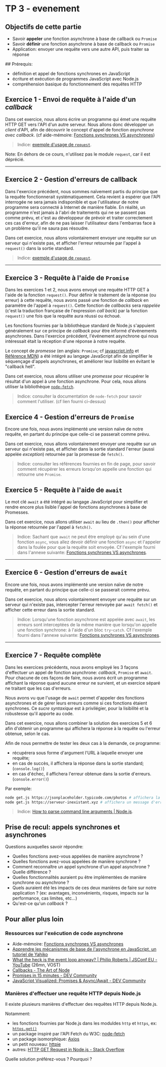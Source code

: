 # TP 3 - evenement


## Objectifs de cette partie

- Savoir **appeler** une fonction asynchrone à base de callback ou `Promise`
- Savoir **définir** une fonction asynchrone à base de callback ou `Promise`
- Application: envoyer une requête vers une autre API, puis traiter sa réponse

## Prérequis:
- définition et appel de fonctions synchrones en JavaScript
- écriture et exécution de programmes JavaScript avec Node.js
- compréhension basique du fonctionnement des requêtes HTTP



## Exercice 1 - Envoi de requête à l'aide d'un _callback_

Dans cet exercice, nous allons écrire un programme qui émet une requête HTTP GET vers l'API d'un autre serveur. Nous allons donc développer un _client_ d'API, afin de découvrir le concept d'appel de fonction _asynchrone avec callback_. (cf aide-mémoire: [Fonctions synchrones VS asynchrones](../sync-vs-async))

> Indice: [exemple d'usage de `request`](https://github.com/request/request#super-simple-to-use).

Note: En dehors de ce cours, n'utilisez pas le module `request`, car il est déprécié.

---

## Exercice 2 - Gestion d'erreurs de callback

Dans l'exercice précédent, nous sommes naïvement partis du principe que la requête fonctionnerait systématiquement. Cela revient à espérer que l'API interrogée ne sera jamais indisponible et que l'utilisateur de notre programme sera connecté à Internet de manière fiable. En réalité, un programme n'est jamais à l'abri de traitements qui ne se passent pas comme prévu, et c'est au développeur de prévoir et traiter correctement ces cas d'erreur, afin de ne pas laisser l'utilisateur dans l'embarras face à un problème qu'il ne saura pas résoudre.

Dans cet exercice, nous allons volontairement envoyer une requête sur un serveur qui n'existe pas, et afficher l'erreur retournée par l'appel à `request()` dans la sortie standard.


> Indice: [exemple d'usage de `request`](https://github.com/request/request#super-simple-to-use).

---

## Exercice 3 - Requête à l'aide de `Promise`

Dans les exercices 1 et 2, nous avons envoyé une requête HTTP GET à l'aide de la fonction `request()`. Pour définir le traitement de la réponse (ou erreur) à cette requête, nous avons passé une fonction de _callback_ en paramètre de l'appel à `request()`. Cette fonction de _callbacks_ sera _rappelée_ (c'est la traduction française de l'expression _call back_) par la fonction `request()` une fois que la requête aura réussi ou échoué.

Les fonctions fournies par la bibliothèque standard de Node.js s'appuient généralement sur ce principe de _callback_ pour être informé d'événements asynchrones. Dans l'exercice précédent, l'événement asynchrone qui nous intéressait était la réception d'une réponse à notre requête.

Le concept de _promesse_ (en anglais: `Promise`; cf [javascript.info](https://javascript.info/promise-basics) et [Référence MDN](https://developer.mozilla.org/en-US/docs/Web/JavaScript/Reference/Global_Objects/Promise)) a été intégré au langage JavaScript afin de simplifier le séquençage d'appels asynchrones, et améliorer leur lisibilité en évitant le "callback hell".

Dans cet exercice, nous allons utiliser une _promesse_ pour récupérer le résultat d'un appel à une fonction asynchrone. Pour cela, nous allons utiliser la bibliothèque [`node-fetch`](https://www.npmjs.com/package/node-fetch).


> Indice: consulter la documentation de `node-fetch` pour savoir comment l'utiliser. (cf lien fourni ci-dessus)


## Exercice 4 - Gestion d'erreurs de `Promise`

Encore une fois, nous avons implémenté une version naïve de notre requête, en partant du principe que celle-ci se passerait comme prévu.

Dans cet exercice, nous allons volontairement envoyer une requête sur un serveur qui n'existe pas, et afficher dans la sortie standard l'erreur (aussi appelée _exception_) retournée par la promesse de `fetch()`.

> Indice: consulter les références fournies en fin de page, pour savoir comment récupérer les erreurs lorsqu'on appelle une fonction qui retourne une `Promise`.


## Exercice 5 - Requête à l'aide de `await`

Le mot clé `await` a été intégré au langage JavaScript pour simplifier et rendre encore plus lisible l'appel de fonctions asynchrones à base de Promesses.

Dans cet exercice, nous allons utiliser `await` au lieu de `.then()` pour afficher la réponse retournée par l'appel à `fetch()`.

> Indice: Sachant que `await` ne peut être employé qu'au sein d'une fonction `async`, vous allez devoir définir une fonction `async` et l'appeler dans la foulée pour que la requête soit envoyée. Cf l'exemple fourni dans l'annexe suivante: [Fonctions synchrones VS asynchrones](../sync-vs-async).

---

## Exercice 6 - Gestion d'erreurs de `await`

Encore une fois, nous avons implémenté une version naïve de notre requête, en partant du principe que celle-ci se passerait comme prévu.

Dans cet exercice, nous allons volontairement envoyer une requête sur un serveur qui n'existe pas, intercepter l'erreur renvoyée par `await fetch()` et afficher cette erreur dans la sortie standard.

> Indice: Lorsqu'une fonction asynchrone est appelée avec `await`, les erreurs sont interceptées de la même manière que lorsqu'on appelle une fonction synchrone: à l'aide d'un bloc `try`-`catch`. Cf l'exemple fourni dans l'annexe suivante: [Fonctions synchrones VS asynchrones](../sync-vs-async).

---

## Exercice 7 - Requête complète

Dans les exercices précédents, nous avons employé les 3 façons d'effectuer un appel de fonction asynchrone: _callback_, `Promise` et `await`. Pour chacune de ces façons de faire, nous avons écrit un programme affichant la réponse quand aucune erreur ne survient, et un exercice séparé ne traitant que les cas d'erreurs.

Nous avons vu que l'usage de `await` permet d'appeler des fonctions asynchrones et de gérer leurs erreurs comme si ces fonctions étaient synchrones. Ce _sucre syntaxique_ est à privilégier, pour la lisibilité et la robustesse qu'il apporte au code.

Dans cet exercice, nous allons combiner la solution des exercices 5 et 6 afin d'obtenir un programme qui affichera la réponse à la requête ou l'erreur obtenue, selon le cas.

Afin de nous permettre de tester les deux cas à la demande, ce programme:
- récupérera sous forme d'argument l'URL à laquelle envoyer une requête;
- en cas de succès, il affichera la réponse dans la sortie standard; (`console.log()`)
- en cas d'échec, il affichera l'erreur obtenue dans la sortie d'erreurs. (`console.error()`)

Par exemple:

```sh
node get.js https://jsonplaceholder.typicode.com/photos # affichera la réponse
node get.js https://serveur-inexistant.xyz # affichera un message d'erreur
```

> Indice: [How to parse command line arguments | Node.js](https://nodejs.org/en/knowledge/command-line/how-to-parse-command-line-arguments/).



## Prise de recul: appels synchrones et asynchrones

Questions auxquelles savoir répondre:

- Quelles fonctions avez-vous appelées de manière asynchrone ?
- Quelles fonctions avez-vous appelées de manière synchrone ?
- Comment reconnaître un appel synchrone d'un appel asynchrone ? Quelle différence ?
- Quelles fonctionnalités auraient pu être implémentées de manière synchrone ou asynchrone ?
- Quels auraient été les impacts de ces deux manières de faire sur notre application ? (ex: avantages, inconvénients, risques, impacts sur la performance, cas limites, etc...)
- Qu'est-ce qu'un *callback* ?


## Pour aller plus loin

### Ressources sur l'exécution de code asynchrone

- Aide-mémoire: [Fonctions synchrones VS asynchrones](../sync-vs-async)
- [Apprendre les mécanismes de base de l'asynchrone en JavaScript, un tutoriel de Yahiko](https://javascript.developpez.com/actu/102019/Apprendre-les-mecanismes-de-base-de-l-asynchrone-en-JavaScript-un-tutoriel-de-Yahiko/)
- [What the heck is the event loop anyway? | Philip Roberts | JSConf EU - YouTube](https://www.youtube.com/watch?v=8aGhZQkoFbQ) (26mn, VOST)
- [Callbacks - The Art of Node](https://github.com/maxogden/art-of-node#callbacks)
- [Promises in 15 minutes - DEV Community](https://dev.to/marianesantana/promises-in-15-minutes-9l7)
- [JavaScript Visualized: Promises & Async/Await - DEV Community](https://dev.to/lydiahallie/javascript-visualized-promises-async-await-5gke)

### Manières d'effectuer une requête HTTP depuis Node.js

Il existe plusieurs manières d'effectuer des requêtes HTTP depuis Node.js.

Notamment:

- les fonctions fournies par Node.js dans les moduldes `http` et `https`, ex: [`https.get()`](https://nodejs.org/api/https.html#https_https_get_options_callback)
- un package inspiré par l'API Fetch du W3C: [node-fetch](https://www.npmjs.com/package/node-fetch)
- un package isomorphique: [Axios](https://www.npmjs.com/package/axios)
- un petit nouveau: [httpie](https://github.com/lukeed/httpie)
- autres: [HTTP GET Request in Node.js - Stack Overflow](https://stackoverflow.com/questions/9577611/http-get-request-in-node-js-express)

Quelle solution préférez-vous ? Pourquoi ?






